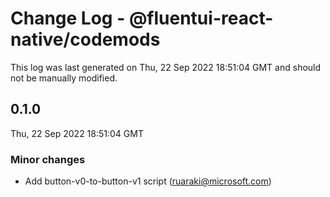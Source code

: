 # Change Log - @fluentui-react-native/codemods

This log was last generated on Thu, 22 Sep 2022 18:51:04 GMT and should not be manually modified.

<!-- Start content -->

## 0.1.0

Thu, 22 Sep 2022 18:51:04 GMT

### Minor changes

- Add button-v0-to-button-v1 script (ruaraki@microsoft.com)
